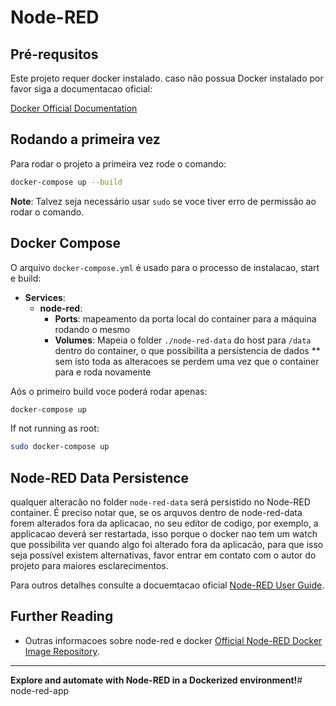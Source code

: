 # Node-RED

## Pré-requsitos

Este projeto requer docker instalado. caso não possua Docker instalado por favor siga a documentacao oficial:

[Docker Official Documentation](https://docs.docker.com/get-docker/)

## Rodando a primeira vez

Para rodar o projeto a primeira vez rode o comando:

```bash
docker-compose up --build
```

**Note**: Talvez seja necessário usar `sudo` se voce tiver erro de permissão ao rodar o comando.

## Docker Compose

O arquivo `docker-compose.yml` é usado para o processo de instalacao, start e build:

- **Services**:
  - **node-red**:
    - **Ports**: mapeamento da porta local do container para a máquina rodando o mesmo
    - **Volumes**: Mapeia o folder `./node-red-data` do host para `/data` dentro do container, o que possibilita a persistencia de dados ** sem isto toda as alteracoes se perdem uma vez que o container para e roda novamente

Aós o primeiro build voce poderá rodar apenas:

```bash
docker-compose up
```

If not running as root:

```bash
sudo docker-compose up
```

## Node-RED Data Persistence

qualquer alteracão no folder `node-red-data` será persistido no Node-RED container. É preciso notar que, se os arquvos dentro de node-red-data forem alterados fora da aplicacao, no seu editor de codigo, por exemplo, a applicacao deverá ser restartada, isso porque o docker nao tem um watch que possibilita ver quando algo foi alterado fora da aplicacão, para que isso seja possível existem alternativas, favor entrar em contato com o autor do projeto para maiores esclarecimentos.

Para outros detalhes consulte a docuemtacao oficial [Node-RED User Guide](https://nodered.org/docs/user-guide/).

## Further Reading

- Outras informacoes sobre node-red e docker [Official Node-RED Docker Image Repository](https://hub.docker.com/r/nodered/node-red/).

---

**Explore and automate with Node-RED in a Dockerized environment!**# node-red-app

